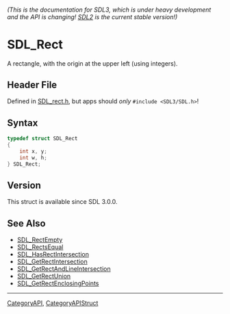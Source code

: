 ###### (This is the documentation for SDL3, which is under heavy development and the API is changing! [SDL2](https://wiki.libsdl.org/SDL2/) is the current stable version!)
# SDL_Rect

A rectangle, with the origin at the upper left (using integers).

## Header File

Defined in [SDL_rect.h](https://github.com/libsdl-org/SDL/blob/main/include/SDL3/SDL_rect.h), but apps should _only_ `#include <SDL3/SDL.h>`!

## Syntax

```c
typedef struct SDL_Rect
{
    int x, y;
    int w, h;
} SDL_Rect;
```

## Version

This struct is available since SDL 3.0.0.

## See Also

* [SDL_RectEmpty](SDL_RectEmpty)
* [SDL_RectsEqual](SDL_RectsEqual)
* [SDL_HasRectIntersection](SDL_HasRectIntersection)
* [SDL_GetRectIntersection](SDL_GetRectIntersection)
* [SDL_GetRectAndLineIntersection](SDL_GetRectAndLineIntersection)
* [SDL_GetRectUnion](SDL_GetRectUnion)
* [SDL_GetRectEnclosingPoints](SDL_GetRectEnclosingPoints)

----
[CategoryAPI](CategoryAPI), [CategoryAPIStruct](CategoryAPIStruct)

